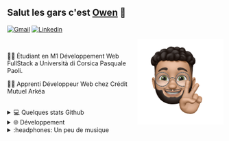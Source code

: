 
## Salut les gars c'est [Owen](owenlebec.fr) 👋

[![Gmail](https://img.shields.io/badge/Gmail-D14836?style=for-the-badge&logo=gmail&logoColor=white)](mailto:lebec.owen@yahoo.fr "Connect via Email")
[![Linkedin](https://img.shields.io/badge/LinkedIn-0077B5?style=for-the-badge&logo=linkedin&logoColor=white)](https://www.linkedin.com/in/owenlb/ "Connect on LinkedIn")

<a href="https://owenlebec.fr" target="blank"><img src="https://github.com/OwenLB/OwenLB/blob/main/ressources/IMG_2332.PNG" align="right" height="200" /></a>
<br/>
<p>👨‍🎓 Étudiant en M1 Développement Web FullStack a Università di Corsica Pasquale Paoli.</p>
<p>👨‍💻 Apprenti Développeur Web chez Crédit Mutuel Arkéa</p>
<br/>

<details>
  <summary>💻 Quelques stats Github</summary>
 <br/>
 
  [![My Github Stats](https://github-readme-stats.vercel.app/api?username=OwenLB&show_icons=true&title_color=fff&icon_color=79ff97&text_color=9f9f9f&bg_color=151515)](https://github.com/OwenLB)
   <a href="https://owenlebec.fr"><img src="https://github.com/OwenLB/OwenLB/blob/main/ressources/IMG_2336.PNG" align="right" height="200" /></a>
 

 ![Your Repository's Stats](https://github-readme-stats.vercel.app/api/top-langs/?username=OwenLB&show_icons=true&title_color=fff&icon_color=79ff97&text_color=9f9f9f&bg_color=151515)


  ![Profile Views](https://komarev.com/ghpvc/?username=owenLB&color=blue)
 <br/>
  ----
  
</details>

<details>
  <summary>🌐 Développement</summary>
  
  <a href="owenlebec.fr"><img src="https://github.com/OwenLB/OwenLB/blob/main/ressources/IMG_2336.PNG" align="right" height="150" /></a>

 ![JavaScript]( https://img.shields.io/badge/JavaScript-323330?style=for-the-badge&logo=javascript&logoColor=F7DF1E)
 ![TypeScript](https://img.shields.io/badge/TypeScript-007ACC?style=for-the-badge&logo=typescript&logoColor=white)
 ![Python](https://img.shields.io/badge/Python-323330?style=for-the-badge&logo=python&logoColor=blue)
 ![Java](https://img.shields.io/badge/Java-ED8B00?style=for-the-badge&logo=java&logoColor=white)

 ![Html](https://img.shields.io/badge/HTML5-E34F26?style=for-the-badge&logo=html5&logoColor=white)
 ![CSS](https://img.shields.io/badge/CSS3-1572B6?style=for-the-badge&logo=css3&logoColor=white)

 ![Figma](https://img.shields.io/badge/Figma-F24E1E?style=for-the-badge&logo=figma&logoColor=white)
 ![Xd](https://img.shields.io/badge/Adobe%20XD-470137?style=for-the-badge&logo=Adobe%20XD&logoColor=#FF61F6)
 
 ![Angular](https://img.shields.io/badge/Angular-DD0031?style=for-the-badge&logo=angular&logoColor=white)
 ![Vue](https://img.shields.io/badge/Vue-35495E?style=for-the-badge&logo=vuedotjs&logoColor=4FC08D)
 ![React](https://img.shields.io/badge/React-20232A?style=for-the-badge&logo=react&logoColor=61DAFB)
 
 ![Spring](https://img.shields.io/badge/Spring_Boot-F2F4F9?style=for-the-badge&logo=spring-boot)
 ![Node](https://img.shields.io/badge/Node.js-339933?style=for-the-badge&logo=nodedotjs&logoColor=white)
 
 ![mySql](https://img.shields.io/badge/MySQL-005C84?style=for-the-badge&logo=mysql&logoColor=white)
 
----

</details>


<details>
  <summary>:headphones: Un peu de musique</summary>
  
  <a href="owenlebec.fr"><img src="https://github.com/OwenLB/OwenLB/blob/main/ressources/Image.png" align="right" height="150" /></a>

 [![spotify-github-profile](https://spotify-github-profile.vercel.app/api/view?uid=owen.le.bec&cover_image=true&theme=default&bar_color=330aff&bar_color_cover=true)](https://github.com/kittinan/spotify-github-profile)
 
----

</details>








